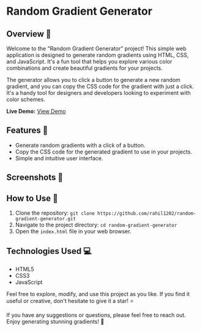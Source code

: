 # Random Gradient Generator



## Overview 🎨

Welcome to the "Random Gradient Generator" project! This simple web application is designed to generate random gradients using HTML, CSS, and JavaScript. It's a fun tool that helps you explore various color combinations and create beautiful gradients for your projects.

The generator allows you to click a button to generate a new random gradient, and you can copy the CSS code for the gradient with just a click. It's a handy tool for designers and developers looking to experiment with color schemes.

**Live Demo:** [View Demo](https://your-demo-link.com)

## Features 🌟

- Generate random gradients with a click of a button.
- Copy the CSS code for the generated gradient to use in your projects.
- Simple and intuitive user interface.

## Screenshots 📸


## How to Use 🚀

1. Clone the repository: `git clone https://github.com/rahil1202/random-gradient-generator.git`
2. Navigate to the project directory: `cd random-gradient-generator`
3. Open the `index.html` file in your web browser.

## Technologies Used 💻

- HTML5
- CSS3
- JavaScript

Feel free to explore, modify, and use this project as you like. If you find it useful or creative, don't hesitate to give it a star! ⭐️

If you have any suggestions or questions, please feel free to reach out. Enjoy generating stunning gradients! 🎨
